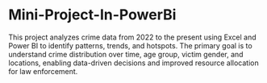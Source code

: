 # Mini-Project-In-PowerBi
This project analyzes crime data from 2022 to the present using Excel and Power BI to identify patterns, trends, and hotspots. The primary goal is to understand crime distribution over time, age group, victim gender, and locations, enabling data-driven decisions and improved resource allocation for law enforcement.
